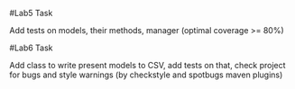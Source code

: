 #Lab5 Task

Add tests on models, their methods, manager (optimal coverage >= 80%)

#Lab6 Task

Add class to write present models to CSV, add tests on that, check project for bugs and style warnings (by checkstyle and spotbugs maven plugins)
